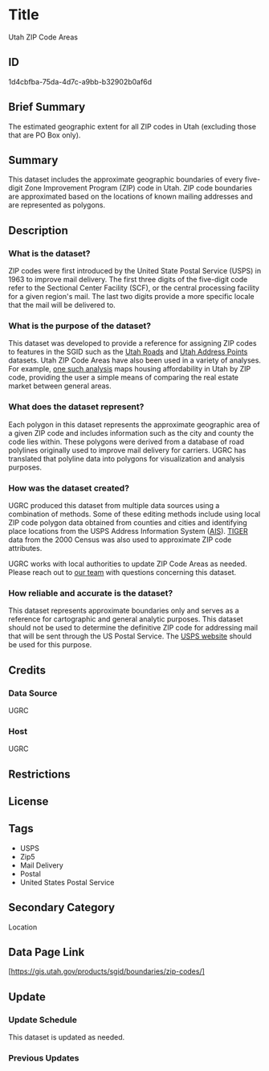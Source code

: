 # Title

Utah ZIP Code Areas

## ID

1d4cbfba-75da-4d7c-a9bb-b32902b0af6d

## Brief Summary

The estimated geographic extent for all ZIP codes in Utah (excluding those that are PO Box only).

## Summary

This dataset includes the approximate geographic boundaries of every five-digit Zone Improvement Program (ZIP) code in Utah. ZIP code boundaries are approximated based on the locations of known mailing addresses and are represented as polygons.

## Description

### What is the dataset?

ZIP codes were first introduced by the United State Postal Service (USPS) in 1963 to improve mail delivery. The first three digits of the five-digit code refer to the Sectional Center Facility (SCF), or the central processing facility for a given region's mail. The last two digits provide a more specific locale that the mail will be delivered to.

### What is the purpose of the dataset?

This dataset was developed to provide a reference for assigning ZIP codes to features in the SGID such as the [Utah Roads](https://gis.utah.gov/products/sgid/transportation/road-centerlines/) and [Utah Address Points](https://gis.utah.gov/products/sgid/location/address-points/) datasets. Utah ZIP Code Areas have also been used in a variety of analyses. For example, [one such analysis](https://gis.utah.gov/blog/2024-05-17-utah-housing-affordability-map/) maps housing affordability in Utah by ZIP code, providing the user a simple means of comparing the real estate market between general areas.

### What does the dataset represent?

Each polygon in this dataset represents the approximate geographic area of a given ZIP code and includes information such as the city and county the code lies within. These polygons were derived from a database of road polylines originally used to improve mail delivery for carriers. UGRC has translated that polyline data into polygons for visualization and analysis purposes.

### How was the dataset created?

UGRC produced this dataset from multiple data sources using a combination of methods. Some of these editing methods include using local ZIP code polygon data obtained from counties and cities and identifying place locations from the USPS Address Information System ([AIS](https://postalpro.usps.com/address-quality/ais-viewer)). [TIGER](https://www.census.gov/programs-surveys/geography/guidance/tiger-data-products-guide.html) data from the 2000 Census was also used to approximate ZIP code attributes.

UGRC works with local authorities to update ZIP Code Areas as needed. Please reach out to [our team](https://gis.utah.gov/contact/) with questions concerning this dataset.

### How reliable and accurate is the dataset?

This dataset represents approximate boundaries only and serves as a reference for cartographic and general analytic purposes. This dataset should not be used to determine the definitive ZIP code for addressing mail that will be sent through the US Postal Service. The [USPS website](https://tools.usps.com/zip-code-lookup.htm) should be used for this purpose.

## Credits

### Data Source

UGRC

### Host

UGRC

## Restrictions

## License

## Tags

- USPS
- Zip5
- Mail Delivery
- Postal
- United States Postal Service

## Secondary Category

Location

## Data Page Link

[https://gis.utah.gov/products/sgid/boundaries/zip-codes/]

## Update

### Update Schedule

This dataset is updated as needed.

### Previous Updates
